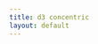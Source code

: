 ```yaml
---
title: d3 concentric
layout: default 
---
```


<link rel="preconnect" href="https://fonts.gstatic.com" crossorigin>
<link href="https://fonts.googleapis.com/css2?family=Noto+Sans+JP:wght@400;600&display=swap" rel="stylesheet">
<style>
  #chart text{ font-family:"Noto Sans JP",sans-serif; }
  /* SVGのクリッピング防止 */
  #chart svg { overflow: visible; display: block; width: 100%; height: auto; }
  /* コンテナの最大幅（必要に応じて調整） */
  #chart { max-width: 640px; margin: 0 auto; }
</style>

<div id="chart" style="width:420px; height:420px; margin:auto;"></div>

<!-- d3本体をCDNから -->
<script src="https://d3js.org/d3.v7.min.js"></script>

<!-- ページ内に直接書く例（Jekyllでそのまま通る） -->
<script>
const M = {top:32,right:180,bottom:40,left:180};
const W = 640, H = 640;
const innerW = W - M.left - M.right;
const innerH = H - M.top - M.bottom;
const r = Math.min(innerW, innerH)/2;

const svg = d3.select("#chart").append("svg")
  .attr("viewBox", `0 0 ${W} ${H}`);

const g = svg.append("g")
  .attr("transform", `translate(${M.left + innerW/2},${M.top + innerH/2})`);

// 同心円
[0.25,0.5,0.75,1.0].forEach(f =>
  g.append("circle").attr("r", r*f).attr("fill","none").attr("stroke","black")
);

// 十字
g.append("line").attr("x1",-r).attr("x2", r).attr("y1",0).attr("y2",0).attr("stroke","black");
g.append("line").attr("x1",0).attr("x2",0).attr("y1",-r).attr("y2", r).attr("stroke","black");

// ==== 便利関数（角度は度数）====
const polar = (rho, thetaDeg) => {
  const t = thetaDeg * Math.PI/180;
  return [rho * Math.cos(t), rho * Math.sin(t)];
};
const addLabel = (txt, rho, theta, opt={}) => {
  const [x,y] = polar(rho, theta);
  const anchor =
    (theta > -90 && theta < 90) ? "start" :
    (theta === 90 || theta === -90) ? "middle" : "end";
  g.append("text")
    .text(txt)
    .attr("x", x + (opt.dx || 0))
    .attr("y", y + (opt.dyAbs || 0))  // ← ここで絶対オフセット
    .attr("text-anchor", opt.anchor || anchor)
    .attr("dominant-baseline", opt.baseline || "middle");
    // .attr("dy", opt.dy || "0");    // 相対移動はオフ
};

// 中央ラベル
addLabel("PD", 0, 0, {anchor:"middle"});

// 右方向に並べる内側ラベル（角度0°、左詰め＝start）
addLabel("OD",                r*0.30, 0, {anchor:"start", dyAbs:-18});
addLabel("個人／教員",        r*0.55, 0, {anchor:"start", dyAbs:  0});
addLabel("学部・学科／FD担当", r*0.80, 0, {anchor:"start", dyAbs: 18});
addLabel("全学／FD担当・経営層", r*1.05, 0, {anchor:"start", dyAbs: 36});

// 象限ラベル（45°ずらすと円と干渉しにくい）
addLabel("研究",         r*0.93, 135);
addLabel("教育",         r*0.93,  45);
addLabel("リーダーシップ", r*0.93, -135);
addLabel("社会関与",     r*0.93,  -45);
</script>
